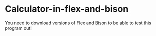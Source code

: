 # Calculator-in-flex-and-bison
You need to download versions of Flex and Bison to be able to test this program out!

